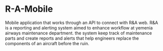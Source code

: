 # R-A-Mobile
Mobile application that works through an API to connect with R&amp;A web.
R&amp;A is a reporting and alerting system aimed to enhance workflow at yemenia airways maintenance department.
the system keep track of maintenance parts and create reports and alerts that help engineers replace  the components of an aircraft before the ruin.
